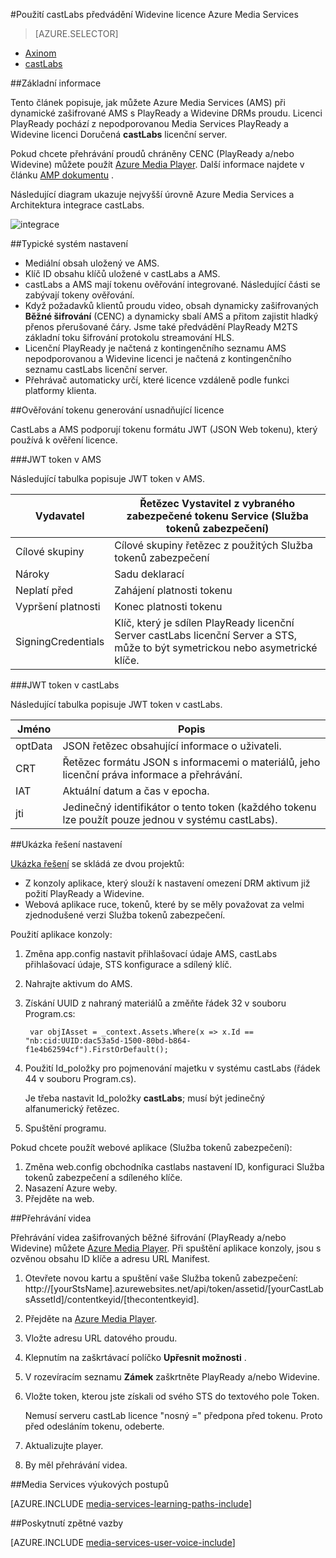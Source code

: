 <properties 
    pageTitle="Použití castLabs předvádění Widevine licence Azure Media Services | Microsoft Azure" 
    description="Tento článek popisuje, jak můžete Azure Media Services (AMS) při dynamické zašifrované AMS s PlayReady a Widevine DRMs proudu. Licenci PlayReady pochází z nepodporovanou Media Services PlayReady a Widevine licenci Doručená castLabs licenční server." 
    services="media-services" 
    documentationCenter="" 
    authors="Mingfeiy" 
    manager="erikre" 
    editor=""/>

<tags 
    ms.service="media-services" 
    ms.workload="media" 
    ms.tgt_pltfrm="na" 
    ms.devlang="na" 
    ms.topic="article" 
    ms.date="09/26/2016"  
    ms.author="Mingfeiy;willzhan;Juliako"/>


#<a name="using-castlabs-to-deliver-widevine-licenses-to-azure-media-services"></a>Použití castLabs předvádění Widevine licence Azure Media Services

> [AZURE.SELECTOR]
- [Axinom](media-services-axinom-integration.md)
- [castLabs](media-services-castlabs-integration.md)

##<a name="overview"></a>Základní informace

Tento článek popisuje, jak můžete Azure Media Services (AMS) při dynamické zašifrované AMS s PlayReady a Widevine DRMs proudu. Licenci PlayReady pochází z nepodporovanou Media Services PlayReady a Widevine licenci Doručená **castLabs** licenční server.

Pokud chcete přehrávání proudů chráněny CENC (PlayReady a/nebo Widevine) můžete použít [Azure Media Player](http://amsplayer.azurewebsites.net/azuremediaplayer.html). Další informace najdete v článku [AMP dokumentu](http://amp.azure.net/libs/amp/latest/docs/) .

Následující diagram ukazuje nejvyšší úrovně Azure Media Services a Architektura integrace castLabs.

![integrace](./media/media-services-castlabs-integration/media-services-castlabs-integration.png)

##<a name="typical-system-set-up"></a>Typické systém nastavení

- Mediální obsah uložený ve AMS.
- Klíč ID obsahu klíčů uložené v castLabs a AMS.
- castLabs a AMS mají tokenu ověřování integrované. Následující části se zabývají tokeny ověřování. 
- Když požadavků klientů proudu video, obsah dynamicky zašifrovaných **Běžné šifrování** (CENC) a dynamicky sbalí AMS a přitom zajistit hladký přenos přerušované čáry. Jsme také předvádění PlayReady M2TS základní toku šifrování protokolu streamování HLS.
- Licenční PlayReady je načtená z kontingenčního seznamu AMS nepodporovanou a Widevine licenci je načtená z kontingenčního seznamu castLabs licenční server. 
- Přehrávač automaticky určí, které licence vzdáleně podle funkci platformy klienta. 

##<a name="authentication-token-generation-for-getting-a-license"></a>Ověřování tokenu generování usnadňující licence

CastLabs a AMS podporují tokenu formátu JWT (JSON Web tokenu), který používá k ověření licence. 

###<a name="jwt-token-in-ams"></a>JWT token v AMS 

Následující tabulka popisuje JWT token v AMS. 

Vydavatel|Řetězec Vystavitel z vybraného zabezpečené tokenu Service (Služba tokenů zabezpečení)
---|---
Cílové skupiny|Cílové skupiny řetězec z použitých Služba tokenů zabezpečení
Nároky|Sadu deklarací
Neplatí před|Zahájení platnosti tokenu
Vypršení platnosti|Konec platnosti tokenu
SigningCredentials|Klíč, který je sdílen PlayReady licenční Server castLabs licenční Server a STS, může to být symetrickou nebo asymetrické klíče.

###<a name="jwt-token-in-castlabs"></a>JWT token v castLabs

Následující tabulka popisuje JWT token v castLabs. 

Jméno|Popis
---|---
optData|JSON řetězec obsahující informace o uživateli. 
CRT|Řetězec formátu JSON s informacemi o materiálů, jeho licenční práva informace a přehrávání.
IAT|Aktuální datum a čas v epocha.
jti|Jedinečný identifikátor o tento token (každého tokenu lze použít pouze jednou v systému castLabs).

##<a name="sample-solution-set-up"></a>Ukázka řešení nastavení 

[Ukázka řešení](https://github.com/AzureMediaServicesSamples/CastlabsIntegration) se skládá ze dvou projektů:

-   Z konzoly aplikace, který slouží k nastavení omezení DRM aktivum již požití PlayReady a Widevine.
-   Webová aplikace ruce, tokenů, které by se měly považovat za velmi zjednodušené verzi Služba tokenů zabezpečení.


Použití aplikace konzoly:

1.  Změna app.config nastavit přihlašovací údaje AMS, castLabs přihlašovací údaje, STS konfigurace a sdílený klíč.
2.  Nahrajte aktivum do AMS.
3.  Získání UUID z nahraný materiálů a změňte řádek 32 v souboru Program.cs:

         var objIAsset = _context.Assets.Where(x => x.Id == "nb:cid:UUID:dac53a5d-1500-80bd-b864-f1e4b62594cf").FirstOrDefault();

4.  Použití Id_položky pro pojmenování majetku v systému castLabs (řádek 44 v souboru Program.cs).

    Je třeba nastavit Id_položky **castLabs**; musí být jedinečný alfanumerický řetězec.

5.  Spuštění programu.


Pokud chcete použít webové aplikace (Služba tokenů zabezpečení):

1.  Změna web.config obchodníka castlabs nastavení ID, konfiguraci Služba tokenů zabezpečení a sdíleného klíče.
2.  Nasazení Azure weby.
3.  Přejděte na web.

##<a name="playing-back-a-video"></a>Přehrávání videa

Přehrávání videa zašifrovaných běžné šifrování (PlayReady a/nebo Widevine) můžete [Azure Media Player](http://amsplayer.azurewebsites.net/azuremediaplayer.html). Při spuštění aplikace konzoly, jsou s ozvěnou obsahu ID klíče a adresu URL Manifest.

1.  Otevřete novou kartu a spuštění vaše Služba tokenů zabezpečení: http://[yourStsName].azurewebsites.net/api/token/assetid/[yourCastLabsAssetId]/contentkeyid/[thecontentkeyid].
2.  Přejděte na [Azure Media Player](http://amsplayer.azurewebsites.net/azuremediaplayer.html).
3.  Vložte adresu URL datového proudu.
4.  Klepnutím na zaškrtávací políčko **Upřesnit možnosti** .
5.  V rozevíracím seznamu **Zámek** zaškrtněte PlayReady a/nebo Widevine.
6.  Vložte token, kterou jste získali od svého STS do textového pole Token. 
    
    Nemusí serveru castLab licence "nosný =" předpona před tokenu. Proto před odesláním tokenu, odeberte.
7.  Aktualizujte player.
8.  By měl přehrávání videa.


##<a name="media-services-learning-paths"></a>Media Services výukových postupů

[AZURE.INCLUDE [media-services-learning-paths-include](../../includes/media-services-learning-paths-include.md)]

##<a name="provide-feedback"></a>Poskytnutí zpětné vazby

[AZURE.INCLUDE [media-services-user-voice-include](../../includes/media-services-user-voice-include.md)]
